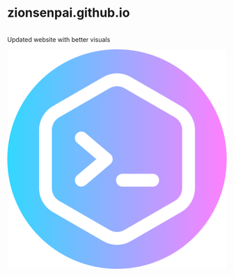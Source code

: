 # zionsenpai.github.io
<br />
Updated website with better visuals

<p align= "center">
<img src="assets/img/code.png"/>
</p>